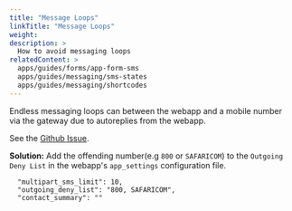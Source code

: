 ```yaml
---
title: "Message Loops"
linkTitle: "Message Loops"
weight: 
description: >
  How to avoid messaging loops
relatedContent: >
  apps/guides/forms/app-form-sms
  apps/guides/messaging/sms-states
  apps/guides/messaging/shortcodes
---
```

Endless messaging loops can between the webapp and a mobile number via the gateway due to autoreplies from the webapp.

See the [Github Issue](https://github.com/medic/medic/issues/750#issuecomment-146254467).

**Solution:** Add the offending number(e.g `800` or `SAFARICOM`) to the `Outgoing Deny List` in the webapp's `app_settings` configuration file.

```
  "multipart_sms_limit": 10,
  "outgoing_deny_list": "800, SAFARICOM",
  "contact_summary": ""

```
